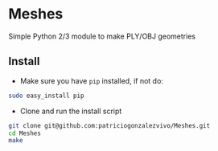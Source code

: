 # Meshes

Simple Python 2/3 module to make PLY/OBJ geometries

## Install

* Make sure you have `pip` installed, if not do:

```bash
sudo easy_install pip
``` 

* Clone and run the install script

```bash
git clone git@github.com:patriciogonzalezvivo/Meshes.git
cd Meshes
make
```